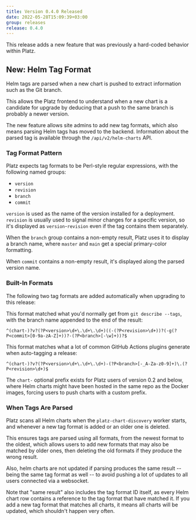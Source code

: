 ```yaml
---
title: Version 0.4.0 Released
date: 2022-05-28T15:09:39+03:00
group: releases
release: 0.4.0
---
```


This release adds a new feature that was previously a hard-coded behavior within Platz.

## New: Helm Tag Format

Helm tags are parsed when a new chart is pushed to extract information such as the Git branch.

This allows the Platz frontend to understand when a new chart is a candidate for upgrade by deducing that a push to the same branch is probably a newer version.

The new feature allows site admins to add new tag formats, which also means parsing Helm tags has moved to the backend. Information about the parsed tag is available through the `/api/v2/helm-charts` API.

### Tag Format Pattern

Platz expects tag formats to be Perl-style regular expressions, with the following named groups:

* `version`
* `revision`
* `branch`
* `commit`

`version` is used as the name of the version installed for a deployment. `revision` is usually used to signal minor changes for a specific version, so it's displayed as `version`-`revision` even if the tag contains them separately.

When the `branch` group contains a non-empty result, Platz uses it to display a branch name, where `master` and `main` get a special primary-color formatting.

When `commit` contains a non-empty result, it's displayed along the parsed version name.

### Built-In Formats

The following two tag formats are added automatically when upgrading to this release:

This format matched what you'd normally get from `git describe --tags`, with the branch name appended to the end of the result:

```regex
^(chart-)?v?(?P<version>\d+\.\d+\.\d+)((-(?P<revision>\d+))?(-g(?P<commit>[0-9a-zA-Z]+))?-(?P<branch>[-\w]+))?$
```

This format matches what a lot of common GitHub Actions plugins generate when auto-tagging a release:

```regex
^(chart-)?v?(?P<version>\d+\.\d+\.\d+)-(?P<branch>[-_A-Za-z0-9]+)\.(?P<revision>\d+)$
```

The `chart-` optional prefix exists for Platz users of version 0.2 and below, where Helm charts might have been hosted in the same repo as the Docker images, forcing users to push charts with a custom prefix.

### When Tags Are Parsed

Platz scans all Helm charts when the `platz-chart-discovery` worker starts, and whenever a new tag format is added or an older one is deleted.

This ensures tags are parsed using all formats, from the newest format to the oldest, which allows users to add new formats that may also be matched by older ones, then deleting the old formats if they produce the wrong result.

Also, helm charts are not updated if parsing produces the same result -- being the same tag format as well -- to avoid pushing a lot of updates to all users connected via a websocket.

Note that "same result" also includes the tag format ID itself, as every Helm chart row contains a reference to the tag format that have matched it. If you add a new tag format that matches all charts, it means all charts will be updated, which shouldn't happen very often.

